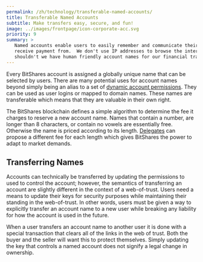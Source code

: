 ```yaml
---
permalink: /zh/technology/transferable-named-accounts/
title: Transferable Named Accounts
subtitle: Make transfers easy, secure, and fun!
image: ../images/frontpage/icon-corporate-acc.svg
priority: 9
summary: >
   Named accounts enable users to easily remember and communicate their account information with those they desire to
   receive payment from.  We don't use IP addresses to browse the internet or numbers to identify our email, why
   shouldn't we have human friendly account names for our financial transactions?
---
```


Every BitShares account is assigned a globally unique name that can be selected by users.  There are many potential uses
for account names beyond simply being an alias to a set of
[dynamic account permissions](/technology/dynamic-account-permissions).  They can be used as user logins or mapped to domain names.
These names are transferable which means that they are valuable in their own right.

The BitShares blockchain defines a simple algorithm to determine the fee it charges to reserve a new account name.
Names that contain a number, are longer than 8 characters, or contain no vowels are essentially free.  Otherwise the
name is priced according to its length.   [Delegates](/technology/delegated-proof-of-stake-consensus) can propose a
different fee for each length which gives BitShares the power to adapt to market demands.

## Transferring Names

Accounts can technically be transferred by updating the permissions to used to control the account; however, the
semantics of transferring an account are slightly different in the context of a web-of-trust.  Users need a means to
update their keys for security purposes while maintaining their standing in the web-of-trust.  In other words, users
must be given a way to explicitly transfer an account name to a new user while breaking any liability for how the
account is used in the future.

When a user transfers an account name to another user it is done with a special transaction that clears all of the links
in the web of trust.   Both the buyer and the seller will want this to protect themselves.   Simply updating the key
that controls a named account does not signify a legal change in ownership.
